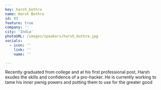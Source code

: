 ```yaml
---
key: harsh_bothra
name: Harsh Bothra
id: 03
feature: true
company: ''
city: 'India'
photoURL: /images/speakers/harsh_bothra.jpg
socials:
  - icon: ''
    link: ''
    name: ''

---
```

Recently graduated from college and at his first professional post, Harsh exudes the skills and confidence of a pro-hacker. He is currently working to tame his inner pwnig powers and putting them to use for the greater good